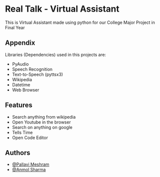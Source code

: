 
# Real Talk - Virtual Assistant

This is Virtual Assistant made using python for our College Major Project in Final Year


## Appendix

Libraries (Dependencies) used in this projects are:
- PyAudio
- Speech Recognition
- Text-to-Speech (pyttsx3)
- Wikipedia
- Datetime
- Web Browser



## Features

- Search anything from wikipedia
- Open Youtube in the browser
- Search on anything on google
- Tells Time
- Open Code Editor


## Authors

- [@Pallavi Meshram](https://github.com/PallaviMeshram)
- [@Anmol Sharma](https://www.github.com/Sharmaanmol01)

